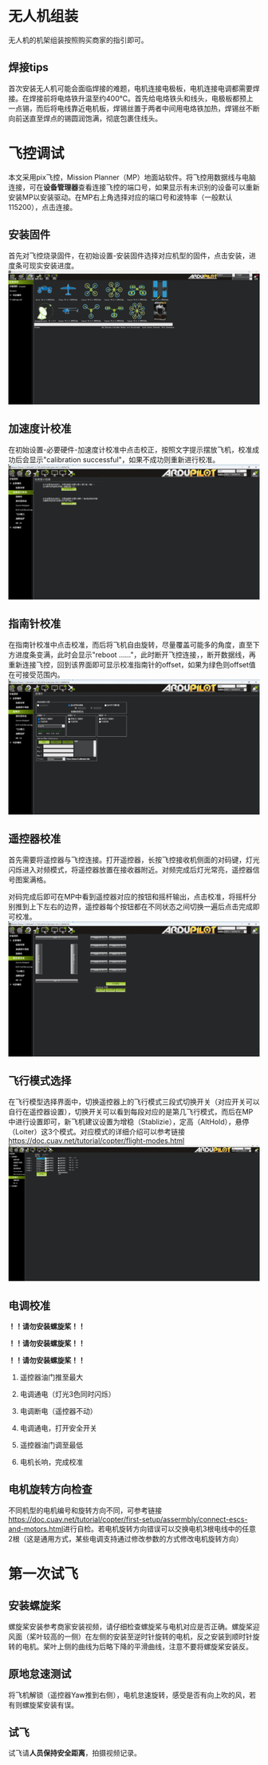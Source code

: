 # 无人机组装
无人机的机架组装按照购买商家的指引即可。

## 焊接tips
首次安装无人机可能会面临焊接的难题，电机连接电极板，电机连接电调都需要焊接。在焊接前将电烙铁升温至约400℃。首先给电烙铁头和线头，电极板都预上一点锡，而后将电线靠近电机板，焊锡丝置于两者中间用电烙铁加热，焊锡丝不断向前送直至焊点的锡圆润饱满，彻底包裹住线头。

# 飞控调试
本文采用pix飞控，Mission Planner（MP）地面站软件。将飞控用数据线与电脑连接，可在**设备管理器**查看连接飞控的端口号，如果显示有未识别的设备可以重新安装MP以安装驱动。在MP右上角选择对应的端口号和波特率（一般默认115200），点击连接。

## 安装固件
首先对飞控烧录固件，在初始设置-安装固件选择对应机型的固件，点击安装，进度条可现实安装进度。
![安装固件](img/安装固件.png)

## 加速度计校准
在初始设置-必要硬件-加速度计校准中点击校正，按照文字提示摆放飞机，校准成功后会显示"calibration successful"，如果不成功则重新进行校准。
![加速度计校准](img/加速度计校准.png)

## 指南针校准
在指南针校准中点击校准，而后将飞机自由旋转，尽量覆盖可能多的角度，直至下方进度条变满，此时会显示"reboot ......"，此时断开飞控连接，，断开数据线，再重新连接飞控，回到该界面即可显示校准指南针的offset，如果为绿色则offset值在可接受范围内。
![指南针校准](img/指南针校准.png)

## 遥控器校准
首先需要将遥控器与飞控连接。打开遥控器，长按飞控接收机侧面的对码键，灯光闪烁进入对频模式，将遥控器放置在接收器附近。对频完成后灯光常亮，遥控器信号图案满格。

对码完成后即可在MP中看到遥控器对应的按钮和摇杆输出，点击校准，将摇杆分别推到上下左右的边界，遥控器每个按钮都在不同状态之间切换一遍后点击完成即可校准。
![遥控器校准](img/遥控器校准.png)

## 飞行模式选择
在飞行模型选择界面中，切换遥控器上的飞行模式三段式切换开关（对应开关可以自行在遥控器设置），切换开关可以看到每段对应的是第几飞行模式，而后在MP中进行设置即可，新飞机建议设置为增稳（Stablizie），定高（AltHold），悬停（Loiter）这3个模式。对应模式的详细介绍可以参考链接<https://doc.cuav.net/tutorial/copter/flight-modes.html>
![飞行模式选择](img/飞行模式设置.png)

## 电调校准
**！！请勿安装螺旋桨！！**

**！！请勿安装螺旋桨！！**

**！！请勿安装螺旋桨！！**
1. 遥控器油门推至最大

2. 电调通电（灯光3色同时闪烁）

3. 电调断电（遥控器不动）

4. 电调通电，打开安全开关

5. 遥控器油门调至最低

6. 电机长响，完成校准

## 电机旋转方向检查
不同机型的电机编号和旋转方向不同，可参考链接<https://doc.cuav.net/tutorial/copter/first-setup/assermbly/connect-escs-and-motors.html>进行自检。若电机旋转方向错误可以交换电机3根电线中的任意2根（这是通用方式，某些电调支持通过修改参数的方式修改电机旋转方向）

# 第一次试飞

## 安装螺旋桨
螺旋桨安装参考商家安装视频，请仔细检查螺旋桨与电机对应是否正确。螺旋桨迎风面（桨叶较高的一侧）在左侧的安装至逆时针旋转的电机，反之安装到顺时针旋转的电机。桨叶上侧的曲线为后略下降的平滑曲线，注意不要将螺旋桨安装反。

## 原地怠速测试
将飞机解锁（遥控器Yaw推到右侧），电机怠速旋转，感受是否有向上吹的风，若有则螺旋桨安装有误。

## 试飞
试飞请**人员保持安全距离**，拍摄视频记录。

